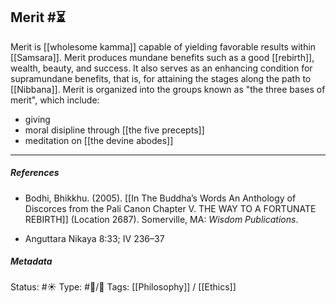 ## Merit #⏳ 

Merit is [[wholesome kamma]] capable of yielding favorable results within [[Samsara]]. Merit produces mundane benefits such as a good [[rebirth]], wealth, beauty, and success. It also serves as an enhancing condition for supramundane benefits, that is, for attaining the stages along the path to [[Nibbana]]. Merit is organized into the groups known as "the three bases of merit", which include:

- giving 
- moral disipline through [[the five precepts]]
- meditation on [[the devine abodes]]

___

##### References

- Bodhi, Bhikkhu. (2005). [[In The Buddha’s Words An Anthology of Discorces from the Pali Canon Chapter V. THE WAY TO A FORTUNATE REBIRTH]] (Location 2687). Somerville, MA: _Wisdom Publications_.

- Anguttara Nikaya 8:33; IV 236–37

##### Metadata
Status:  #☀️ 
Type: #🔵/🔵 
Tags: [[Philosophy]] / [[Ethics]]